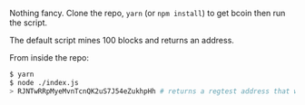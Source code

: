 Nothing fancy. Clone the repo, `yarn` (or `npm install`) to get bcoin
then run the script.

The default script mines 100 blocks and returns an address.

From inside the repo:
```bash
$ yarn
$ node ./index.js
> RJNTwRRpMyeMvnTcnQK2uS7J54eZukhpHh # returns a regtest address that was used to mine.
```